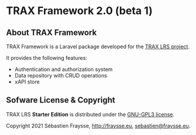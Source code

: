 # TRAX Framework 2.0 (beta 1)


## About TRAX Framework

TRAX Framework is a Laravel package developed for the [TRAX LRS project](http://traxlrs.com).

It provides the following features:

- Authentication and authorization system
- Data repository with CRUD operations
- xAPI store


## Sofware License & Copyright

TRAX LRS **Starter Edition** is distributed under the [GNU-GPL3 license](https://www.gnu.org/licenses/gpl-3.0.fr.html).

Copyright 2021 Sébastien Fraysse, http://fraysse.eu, sebastien@fraysse.eu.
